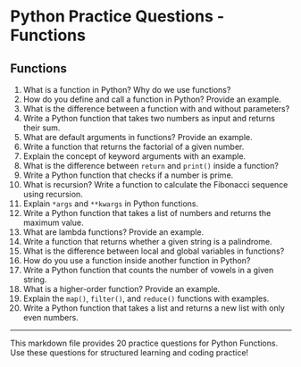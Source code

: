 # Python Practice Questions - Functions

## Functions

1. What is a function in Python? Why do we use functions?
2. How do you define and call a function in Python? Provide an example.
3. What is the difference between a function with and without parameters?
4. Write a Python function that takes two numbers as input and returns their sum.
5. What are default arguments in functions? Provide an example.
6. Write a function that returns the factorial of a given number.
7. Explain the concept of keyword arguments with an example.
8. What is the difference between `return` and `print()` inside a function?
9. Write a Python function that checks if a number is prime.
10. What is recursion? Write a function to calculate the Fibonacci sequence using recursion.
11. Explain `*args` and `**kwargs` in Python functions.
12. Write a Python function that takes a list of numbers and returns the maximum value.
13. What are lambda functions? Provide an example.
14. Write a function that returns whether a given string is a palindrome.
15. What is the difference between local and global variables in functions?
16. How do you use a function inside another function in Python?
17. Write a Python function that counts the number of vowels in a given string.
18. What is a higher-order function? Provide an example.
19. Explain the `map()`, `filter()`, and `reduce()` functions with examples.
20. Write a Python function that takes a list and returns a new list with only even numbers.

---

This markdown file provides 20 practice questions for Python Functions. Use these questions for structured learning and coding practice!
